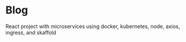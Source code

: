# Blog
React project with microservices using docker, kubernetes, node, axios, ingress, and skaffold
